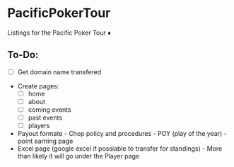 # PacificPokerTour
Listings for the Pacific Poker Tour :diamonds:
## To-Do:
- [ ] Get domain name transfered 
- Create pages:
  - [ ] home
  - [ ] about
  - [ ] coming events
  - [ ] past events
  - [ ] players
- Payout formate - Chop policy and procedures - POY (play of the year) - point earning page
- Excel page (google excel if possiable to transfer for standings) - More than likely it will go under the Player page

